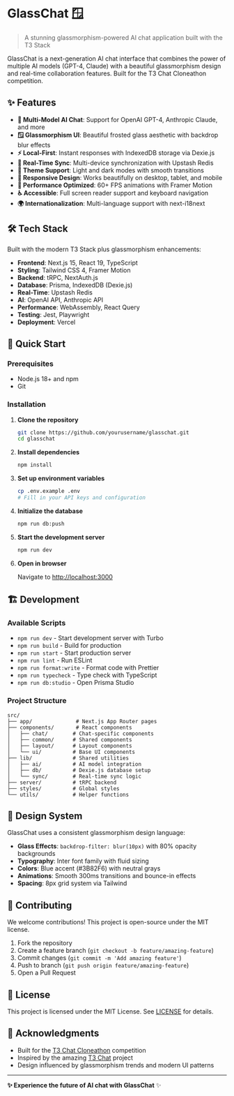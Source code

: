 # GlassChat 🪟

> A stunning glassmorphism-powered AI chat application built with the T3 Stack

GlassChat is a next-generation AI chat interface that combines the power of multiple AI models (GPT-4, Claude) with a beautiful glassmorphism design and real-time collaboration features. Built for the T3 Chat Cloneathon competition.

## ✨ Features

- **🤖 Multi-Model AI Chat**: Support for OpenAI GPT-4, Anthropic Claude, and more
- **🪟 Glassmorphism UI**: Beautiful frosted glass aesthetic with backdrop blur effects
- **⚡ Local-First**: Instant responses with IndexedDB storage via Dexie.js
- **🔄 Real-Time Sync**: Multi-device synchronization with Upstash Redis
- **🎨 Theme Support**: Light and dark modes with smooth transitions
- **📱 Responsive Design**: Works beautifully on desktop, tablet, and mobile
- **🚀 Performance Optimized**: 60+ FPS animations with Framer Motion
- **♿ Accessible**: Full screen reader support and keyboard navigation
- **🌍 Internationalization**: Multi-language support with next-i18next

## 🛠️ Tech Stack

Built with the modern T3 Stack plus glassmorphism enhancements:

- **Frontend**: Next.js 15, React 19, TypeScript
- **Styling**: Tailwind CSS 4, Framer Motion
- **Backend**: tRPC, NextAuth.js
- **Database**: Prisma, IndexedDB (Dexie.js)
- **Real-Time**: Upstash Redis
- **AI**: OpenAI API, Anthropic API
- **Performance**: WebAssembly, React Query
- **Testing**: Jest, Playwright
- **Deployment**: Vercel

## 🚀 Quick Start

### Prerequisites

- Node.js 18+ and npm
- Git

### Installation

1. **Clone the repository**
   ```bash
   git clone https://github.com/yourusername/glasschat.git
   cd glasschat
   ```

2. **Install dependencies**
   ```bash
   npm install
   ```

3. **Set up environment variables**
   ```bash
   cp .env.example .env
   # Fill in your API keys and configuration
   ```

4. **Initialize the database**
   ```bash
   npm run db:push
   ```

5. **Start the development server**
   ```bash
   npm run dev
   ```

6. **Open in browser**
   
   Navigate to [http://localhost:3000](http://localhost:3000)

## 🏗️ Development

### Available Scripts

- `npm run dev` - Start development server with Turbo
- `npm run build` - Build for production
- `npm run start` - Start production server
- `npm run lint` - Run ESLint
- `npm run format:write` - Format code with Prettier
- `npm run typecheck` - Type check with TypeScript
- `npm run db:studio` - Open Prisma Studio

### Project Structure

```
src/
├── app/              # Next.js App Router pages
├── components/       # React components
│   ├── chat/        # Chat-specific components
│   ├── common/      # Shared components
│   ├── layout/      # Layout components
│   └── ui/          # Base UI components
├── lib/             # Shared utilities
│   ├── ai/          # AI model integration
│   ├── db/          # Dexie.js database setup
│   └── sync/        # Real-time sync logic
├── server/          # tRPC backend
├── styles/          # Global styles
└── utils/           # Helper functions
```

## 🎨 Design System

GlassChat uses a consistent glassmorphism design language:

- **Glass Effects**: `backdrop-filter: blur(10px)` with 80% opacity backgrounds
- **Typography**: Inter font family with fluid sizing
- **Colors**: Blue accent (#3B82F6) with neutral grays
- **Animations**: Smooth 300ms transitions and bounce-in effects
- **Spacing**: 8px grid system via Tailwind

## 🤝 Contributing

We welcome contributions! This project is open-source under the MIT license.

1. Fork the repository
2. Create a feature branch (`git checkout -b feature/amazing-feature`)
3. Commit changes (`git commit -m 'Add amazing feature'`)
4. Push to branch (`git push origin feature/amazing-feature`)
5. Open a Pull Request

## 📄 License

This project is licensed under the MIT License. See [LICENSE](LICENSE) for details.

## 🙏 Acknowledgments

- Built for the [T3 Chat Cloneathon](https://example.com) competition
- Inspired by the amazing [T3 Chat](https://github.com/example) project
- Design influenced by glassmorphism trends and modern UI patterns

---

**✨ Experience the future of AI chat with GlassChat** ✨
